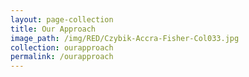 ```yaml
---
layout: page-collection
title: Our Approach
image_path: /img/RED/Czybik-Accra-Fisher-Col033.jpg
collection: ourapproach
permalink: /ourapproach
---
```

